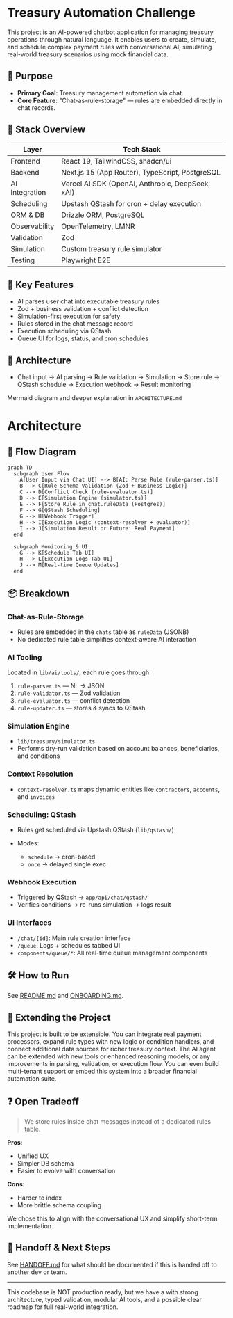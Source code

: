 # Treasury Automation Challenge

This project is an AI-powered chatbot application for managing treasury operations through natural language. It enables users to create, simulate, and schedule complex payment rules with conversational AI, simulating real-world treasury scenarios using mock financial data.

## 🧠 Purpose

* **Primary Goal**: Treasury management automation via chat.
* **Core Feature**: "Chat-as-rule-storage" — rules are embedded directly in chat records.

## 🚀 Stack Overview

| Layer          | Tech Stack                                       |
| -------------- | ------------------------------------------------ |
| Frontend       | React 19, TailwindCSS, shadcn/ui                 |
| Backend        | Next.js 15 (App Router), TypeScript, PostgreSQL  |
| AI Integration | Vercel AI SDK (OpenAI, Anthropic, DeepSeek, xAI) |
| Scheduling     | Upstash QStash for cron + delay execution        |
| ORM & DB       | Drizzle ORM, PostgreSQL                          |
| Observability  | OpenTelemetry, LMNR                              |
| Validation     | Zod                                              |
| Simulation     | Custom treasury rule simulator                   |
| Testing        | Playwright E2E                                   |

## 📁 Key Features

* AI parses user chat into executable treasury rules
* Zod + business validation + conflict detection
* Simulation-first execution for safety
* Rules stored in the chat message record
* Execution scheduling via QStash
* Queue UI for logs, status, and cron schedules

## 📜 Architecture

* Chat input → AI parsing → Rule validation → Simulation → Store rule → QStash schedule → Execution webhook → Result monitoring

Mermaid diagram and deeper explanation in `ARCHITECTURE.md`

# Architecture

## 🧭 Flow Diagram

```mermaid
graph TD
  subgraph User Flow
    A[User Input via Chat UI] --> B[AI: Parse Rule (rule-parser.ts)]
    B --> C[Rule Schema Validation (Zod + Business Logic)]
    C --> D[Conflict Check (rule-evaluator.ts)]
    D --> E[Simulation Engine (simulator.ts)]
    E --> F[Store Rule in chat.ruleData (Postgres)]
    F --> G[QStash Scheduling]
    G --> H[Webhook Trigger]
    H --> I[Execution Logic (context-resolver + evaluator)]
    I --> J[Simulation Result or Future: Real Payment]
  end

  subgraph Monitoring & UI
    G --> K[Schedule Tab UI]
    H --> L[Execution Logs Tab UI]
    J --> M[Real-time Queue Updates]
  end
```

## 📦 Breakdown

### Chat-as-Rule-Storage

* Rules are embedded in the `chats` table as `ruleData` (JSONB)
* No dedicated rule table simplifies context-aware AI interaction

### AI Tooling

Located in `lib/ai/tools/`, each rule goes through:

1. `rule-parser.ts` — NL → JSON
2. `rule-validator.ts` — Zod validation
3. `rule-evaluator.ts` — conflict detection
4. `rule-updater.ts` — stores & syncs to QStash

### Simulation Engine

* `lib/treasury/simulator.ts`
* Performs dry-run validation based on account balances, beneficiaries, and conditions

### Context Resolution

* `context-resolver.ts` maps dynamic entities like `contractors`, `accounts`, and `invoices`

### Scheduling: QStash

* Rules get scheduled via Upstash QStash (`lib/qstash/`)
* Modes:

  * `schedule` → cron-based
  * `once` → delayed single exec

### Webhook Execution

* Triggered by QStash → `app/api/chat/qstash/`
* Verifies conditions → re-runs simulation → logs result

### UI Interfaces

* `/chat/[id]`: Main rule creation interface
* `/queue`: Logs + schedules tabbed UI
* `components/queue/*`: All real-time queue management components


## 🛠 How to Run

See [README.md](../README.md) and [ONBOARDING.md](./ONBOARDING.md).


## 🧩 Extending the Project

This project is built to be extensible. You can integrate real payment processors, expand rule types with new logic or condition handlers, and connect additional data sources for richer treasury context. The AI agent can be extended with new tools or enhanced reasoning models, or any improvements in parsing, validation, or execution flow. You can even build multi-tenant support or embed this system into a broader financial automation suite.


## ❓ Open Tradeoff

> We store rules inside chat messages instead of a dedicated rules table.

**Pros**:

* Unified UX
* Simpler DB schema
* Easier to evolve with conversation

**Cons**:

* Harder to index
* More brittle schema coupling

We chose this to align with the conversational UX and simplify short-term implementation.

## 🔁 Handoff & Next Steps

See [HANDOFF.md](./HANDOFF.md) for what should be documented if this is handed off to another dev or team.

---

This codebase is NOT production ready, but we have a with strong architecture, typed validation, modular AI tools, and a possible clear roadmap for full real-world integration.
